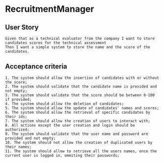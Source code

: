# RecruitmentManager
## User Story

    Given that as a technical evaluator from the company I want to store candidates scores for the technical assessment
    Then I want a simple system to store the name and the score of the candidates.

## Acceptance criteria
    1. The system should allow the insertion of candidates with or without the score;
    2. The system should validate that the candidate name is provided and not empty;
    3. The system should validate that the score should be between 0-100 if provided;
    4. The system should allow the deletion of candidates;
    5. The system should allow the update of candidates' names and scores;
    6. The system should allow the retrieval of specific candidates by their ids;
    7. The system should allow the creation of users to interact with;
    8. All actions except the user creation and login should be authorized;
    9. The system should validate that the user name and password are provided and not empty;
    10. The system should not allow the creation of duplicated users by their names;
    11. The system should allow to retrieve all the users names, once the current user is logged in, ommiting their passwords;
